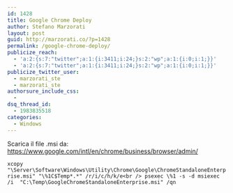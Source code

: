 ```yaml
---
id: 1428
title: Google Chrome Deploy
author: Stefano Marzorati
layout: post
guid: http://marzorati.co/?p=1428
permalink: /google-chrome-deploy/
publicize_reach:
  - 'a:2:{s:7:"twitter";a:1:{i:3411;i:24;}s:2:"wp";a:1:{i:0;i:1;}}'
  - 'a:2:{s:7:"twitter";a:1:{i:3411;i:24;}s:2:"wp";a:1:{i:0;i:1;}}'
publicize_twitter_user:
  - marzorati_ste
  - marzorati_ste
authorsure_include_css:
  - 
dsq_thread_id:
  - 1983835518
categories:
  - Windows
---
```

Scarica il file .msi da:  
<a href="https://www.google.com/intl/en/chrome/business/browser/admin/" target="_blank">https://www.google.com/intl/en/chrome/business/browser/admin/</a>

`xcopy "\Server\Software\Windows\Utility\Chrome\Google\ChromeStandaloneEnterprise.msi" "\%1C$Temp*.*" /r/i/c/h/k/e<br />
psexec \%1 -s -d msiexec /i  "C:\Temp\GoogleChromeStandaloneEnterprise.msi" /qn`